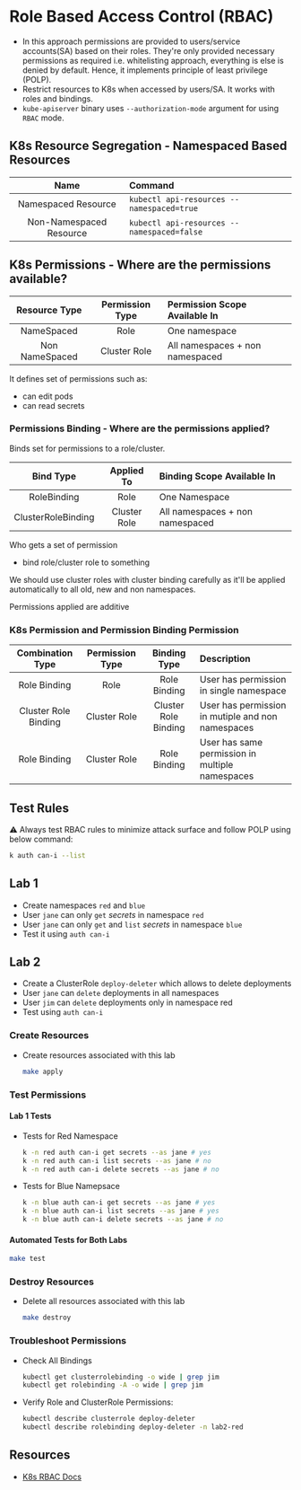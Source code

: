 # Role Based Access Control (RBAC)

* In this approach permissions are provided to users/service accounts(SA) based on their roles. They're only provided necessary permissions as required i.e. whitelisting approach, everything is else is denied by default. Hence, it implements principle of least privilege (POLP).
* Restrict resources to K8s when accessed by users/SA. It works with roles and bindings.
* `kube-apiserver` binary uses `--authorization-mode` argument for using `RBAC` mode.

## K8s Resource Segregation - Namespaced Based Resources

|Name|Command|
|:--:|:------|
|Namespaced Resource|`kubectl api-resources --namespaced=true`|
|Non-Namespaced Resource|`kubectl api-resources --namespaced=false`|

## K8s Permissions - Where are the permissions available?

|Resource Type|Permission Type|Permission Scope Available In|
|:-----------:|:-------------:|:----------------------------|
|NameSpaced|Role|One namespace|
|Non NameSpaced|Cluster Role|All namespaces + non namespaced|

It defines set of permissions such as:
* can edit pods
* can read secrets


### Permissions Binding - Where are the permissions applied?

Binds set for permissions to a role/cluster.

|Bind Type|Applied To|Binding Scope Available In|
|:-------:|:--------:|:-------------------------|
|RoleBinding|Role|One Namespace|
|ClusterRoleBinding|Cluster Role|All namespaces + non namespaced|

Who gets a set of permission
* bind role/cluster role to something

We should use cluster roles with cluster binding carefully as it'll be applied automatically to all old, new and non namespaces.

Permissions applied are additive

### K8s Permission and Permission Binding Permission

|Combination Type|Permission Type|Binding Type|Description|
|:--------------:|:-------------:|:----------:|:----------|
|Role Binding|Role|Role Binding|User has permission in single namespace|
|Cluster Role Binding|Cluster Role|Cluster Role Binding|User has permission in mutiple and non namespaces|
|Role Binding|Cluster Role| Role Binding|User has same permission in multiple namespaces|

## Test Rules

⚠️ Always test RBAC rules to minimize attack surface and follow POLP using below command:

```bash
k auth can-i --list
```

## Lab 1

* Create namespaces `red` and `blue`
* User `jane` can only `get` *secrets* in namespace `red`
* User `jane` can only `get` and `list` *secrets* in namespace `blue`
* Test it using `auth can-i`

## Lab 2

* Create a ClusterRole `deploy-deleter` which allows to delete deployments
* User `jane` can `delete` deployments in all namespaces
* User `jim` can `delete` deployments only in namespace red
* Test using `auth can-i`

### Create Resources

* Create resources associated with this lab

    ```bash
    make apply
    ```

### Test Permissions

#### Lab 1 Tests

* Tests for Red Namespace

    ```bash
    k -n red auth can-i get secrets --as jane # yes
    k -n red auth can-i list secrets --as jane # no
    k -n red auth can-i delete secrets --as jane # no
    ```

* Tests for Blue Namepsace

    ```bash
    k -n blue auth can-i get secrets --as jane # yes
    k -n blue auth can-i list secrets --as jane # yes
    k -n blue auth can-i delete secrets --as jane # no
    ```

#### Automated Tests for Both Labs

```bash
make test
```

### Destroy Resources

* Delete all resources associated with this lab

    ```bash
    make destroy
    ```


### Troubleshoot Permissions

* Check All Bindings

    ```bash
    kubectl get clusterrolebinding -o wide | grep jim
    kubectl get rolebinding -A -o wide | grep jim
    ```

* Verify Role and ClusterRole Permissions:

    ```bash
    kubectl describe clusterrole deploy-deleter
    kubectl describe rolebinding deploy-deleter -n lab2-red
    ```

## Resources
* [K8s RBAC Docs](https://kubernetes.io/docs/reference/access-authn-authz/rbac/)
